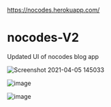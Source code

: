 https://nocodes.herokuapp.com/
# nocodes-V2

Updated UI of nocodes blog app 

![Screenshot 2021-04-05 145033](https://user-images.githubusercontent.com/52347258/113559285-b41e4500-961e-11eb-8216-62bd3e1a2a87.png)


![image](https://user-images.githubusercontent.com/52347258/113559371-ddd76c00-961e-11eb-920c-e2c8180970f4.png)


![image](https://user-images.githubusercontent.com/52347258/113559450-019ab200-961f-11eb-8200-9db4dcdbfce6.png)

